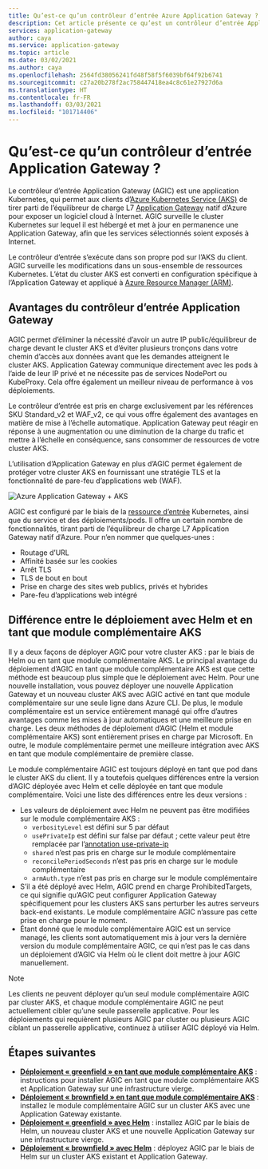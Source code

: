 ```yaml
---
title: Qu’est-ce qu’un contrôleur d’entrée Azure Application Gateway ?
description: Cet article présente ce qu’est un contrôleur d’entrée Application Gateway.
services: application-gateway
author: caya
ms.service: application-gateway
ms.topic: article
ms.date: 03/02/2021
ms.author: caya
ms.openlocfilehash: 2564fd38056241fd48f58f5f6039bf64f92b6741
ms.sourcegitcommit: c27a20b278f2ac758447418ea4c8c61e27927d6a
ms.translationtype: HT
ms.contentlocale: fr-FR
ms.lasthandoff: 03/03/2021
ms.locfileid: "101714406"
---
```

# <a name="what-is-application-gateway-ingress-controller"></a>Qu’est-ce qu’un contrôleur d’entrée Application Gateway ?
Le contrôleur d’entrée Application Gateway (AGIC) est une application Kubernetes, qui permet aux clients d’[Azure Kubernetes Service (AKS)](https://azure.microsoft.com/services/kubernetes-service/) de tirer parti de l’équilibreur de charge L7 [Application Gateway](https://azure.microsoft.com/services/application-gateway/) natif d’Azure pour exposer un logiciel cloud à Internet. AGIC surveille le cluster Kubernetes sur lequel il est hébergé et met à jour en permanence une Application Gateway, afin que les services sélectionnés soient exposés à Internet.

Le contrôleur d’entrée s’exécute dans son propre pod sur l’AKS du client. AGIC surveille les modifications dans un sous-ensemble de ressources Kubernetes. L’état du cluster AKS est converti en configuration spécifique à l’Application Gateway et appliqué à [Azure Resource Manager (ARM)](../azure-resource-manager/management/overview.md).

## <a name="benefits-of-application-gateway-ingress-controller"></a>Avantages du contrôleur d’entrée Application Gateway
AGIC permet d’éliminer la nécessité d’avoir un autre IP public/équilibreur de charge devant le cluster AKS et d’éviter plusieurs tronçons dans votre chemin d’accès aux données avant que les demandes atteignent le cluster AKS. Application Gateway communique directement avec les pods à l’aide de leur IP privé et ne nécessite pas de services NodePort ou KubeProxy. Cela offre également un meilleur niveau de performance à vos déploiements.

Le contrôleur d’entrée est pris en charge exclusivement par les références SKU Standard_v2 et WAF_v2, ce qui vous offre également des avantages en matière de mise à l’échelle automatique. Application Gateway peut réagir en réponse à une augmentation ou une diminution de la charge du trafic et mettre à l’échelle en conséquence, sans consommer de ressources de votre cluster AKS.

L’utilisation d’Application Gateway en plus d’AGIC permet également de protéger votre cluster AKS en fournissant une stratégie TLS et la fonctionnalité de pare-feu d’applications web (WAF).

![Azure Application Gateway + AKS](./media/application-gateway-ingress-controller-overview/architecture.png)

AGIC est configuré par le biais de la [ressource d’entrée](https://kubernetes.io/docs/user-guide/ingress/) Kubernetes, ainsi que du service et des déploiements/pods. Il offre un certain nombre de fonctionnalités, tirant parti de l’équilibreur de charge L7 Application Gateway natif d’Azure. Pour n’en nommer que quelques-unes :
  - Routage d’URL
  - Affinité basée sur les cookies
  - Arrêt TLS
  - TLS de bout en bout
  - Prise en charge des sites web publics, privés et hybrides
  - Pare-feu d’applications web intégré

## <a name="difference-between-helm-deployment-and-aks-add-on"></a>Différence entre le déploiement avec Helm et en tant que module complémentaire AKS
Il y a deux façons de déployer AGIC pour votre cluster AKS : par le biais de Helm ou en tant que module complémentaire AKS. Le principal avantage du déploiement d’AGIC en tant que module complémentaire AKS est que cette méthode est beaucoup plus simple que le déploiement avec Helm. Pour une nouvelle installation, vous pouvez déployer une nouvelle Application Gateway et un nouveau cluster AKS avec AGIC activé en tant que module complémentaire sur une seule ligne dans Azure CLI. De plus, le module complémentaire est un service entièrement managé qui offre d’autres avantages comme les mises à jour automatiques et une meilleure prise en charge. Les deux méthodes de déploiement d’AGIC (Helm et module complémentaire AKS) sont entièrement prises en charge par Microsoft. En outre, le module complémentaire permet une meilleure intégration avec AKS en tant que module complémentaire de première classe.

Le module complémentaire AGIC est toujours déployé en tant que pod dans le cluster AKS du client. Il y a toutefois quelques différences entre la version d’AGIC déployée avec Helm et celle déployée en tant que module complémentaire. Voici une liste des différences entre les deux versions : 
  - Les valeurs de déploiement avec Helm ne peuvent pas être modifiées sur le module complémentaire AKS :
    - `verbosityLevel` est défini sur 5 par défaut
    - `usePrivateIp` est défini sur false par défaut ; cette valeur peut être remplacée par l’[annotation use-private-ip](ingress-controller-annotations.md#use-private-ip)
    - `shared` n’est pas pris en charge sur le module complémentaire 
    - `reconcilePeriodSeconds` n’est pas pris en charge sur le module complémentaire
    - `armAuth.type` n’est pas pris en charge sur le module complémentaire
  - S’il a été déployé avec Helm, AGIC prend en charge ProhibitedTargets, ce qui signifie qu’AGIC peut configurer Application Gateway spécifiquement pour les clusters AKS sans perturber les autres serveurs back-end existants. Le module complémentaire AGIC n’assure pas cette prise en charge pour le moment. 
  - Étant donné que le module complémentaire AGIC est un service managé, les clients sont automatiquement mis à jour vers la dernière version du module complémentaire AGIC, ce qui n’est pas le cas dans un déploiement d’AGIC via Helm où le client doit mettre à jour AGIC manuellement. 

> [!NOTE]
> Les clients ne peuvent déployer qu’un seul module complémentaire AGIC par cluster AKS, et chaque module complémentaire AGIC ne peut actuellement cibler qu’une seule passerelle applicative. Pour les déploiements qui requièrent plusieurs AGIC par cluster ou plusieurs AGIC ciblant un passerelle applicative, continuez à utiliser AGIC déployé via Helm. 

## <a name="next-steps"></a>Étapes suivantes
- [**Déploiement « greenfield » en tant que module complémentaire AKS**](tutorial-ingress-controller-add-on-new.md) : instructions pour installer AGIC en tant que module complémentaire AKS et Application Gateway sur une infrastructure vierge.
- [**Déploiement « brownfield » en tant que module complémentaire AKS**](tutorial-ingress-controller-add-on-existing.md) : installez le module complémentaire AGIC sur un cluster AKS avec une Application Gateway existante.
- [**Déploiement « greenfield » avec Helm**](ingress-controller-install-new.md) : installez AGIC par le biais de Helm, un nouveau cluster AKS et une nouvelle Application Gateway sur une infrastructure vierge.
- [**Déploiement « brownfield » avec Helm**](ingress-controller-install-existing.md) : déployez AGIC par le biais de Helm sur un cluster AKS existant et Application Gateway.